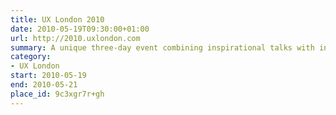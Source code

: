 ```yaml
---
title: UX London 2010
date: 2010-05-19T09:30:00+01:00
url: http://2010.uxlondon.com
summary: A unique three-day event combining inspirational talks with in-depth workshops presented by some of the industry’s biggest names.
category:
- UX London
start: 2010-05-19
end: 2010-05-21
place_id: 9c3xgr7r+gh
---
```

